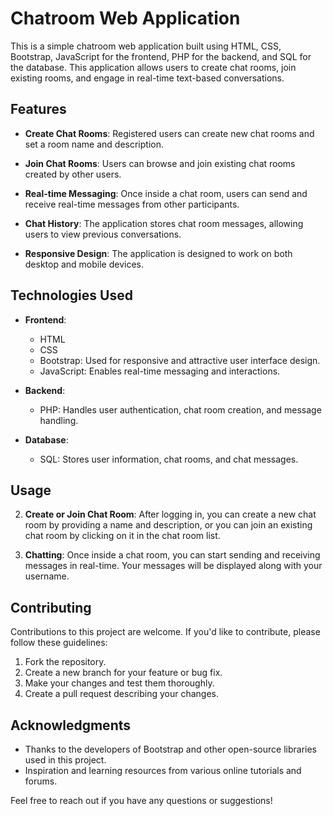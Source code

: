 # Chatroom Web Application

This is a simple chatroom web application built using HTML, CSS, Bootstrap, JavaScript for the frontend, PHP for the backend, and SQL for the database. This application allows users to create chat rooms, join existing rooms, and engage in real-time text-based conversations.

## Features

- **Create Chat Rooms**: Registered users can create new chat rooms and set a room name and description.

- **Join Chat Rooms**: Users can browse and join existing chat rooms created by other users.

- **Real-time Messaging**: Once inside a chat room, users can send and receive real-time messages from other participants.

- **Chat History**: The application stores chat room messages, allowing users to view previous conversations.

- **Responsive Design**: The application is designed to work on both desktop and mobile devices.

## Technologies Used

- **Frontend**:

  - HTML
  - CSS
  - Bootstrap: Used for responsive and attractive user interface design.
  - JavaScript: Enables real-time messaging and interactions.

- **Backend**:
  - PHP: Handles user authentication, chat room creation, and message handling.
- **Database**:
  - SQL: Stores user information, chat rooms, and chat messages.

## Usage

2. **Create or Join Chat Room**: After logging in, you can create a new chat room by providing a name and description, or you can join an existing chat room by clicking on it in the chat room list.

3. **Chatting**: Once inside a chat room, you can start sending and receiving messages in real-time. Your messages will be displayed along with your username.

## Contributing

Contributions to this project are welcome. If you'd like to contribute, please follow these guidelines:

1. Fork the repository.
2. Create a new branch for your feature or bug fix.
3. Make your changes and test them thoroughly.
4. Create a pull request describing your changes.

## Acknowledgments

- Thanks to the developers of Bootstrap and other open-source libraries used in this project.
- Inspiration and learning resources from various online tutorials and forums.

Feel free to reach out if you have any questions or suggestions!
